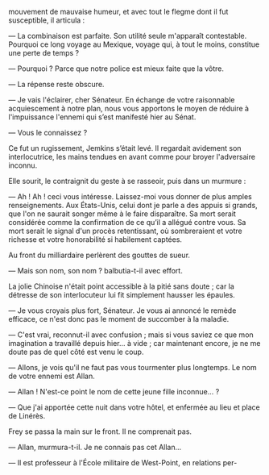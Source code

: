 mouvement de mauvaise humeur, et avec tout le flegme dont il fut susceptible, il articula :

— La combinaison est parfaite. Son utilité seule m'apparaît contestable. Pourquoi ce long voyage au Mexique, voyage qui, à tout le moins, constitue une perte de temps ?

— Pourquoi ? Parce que notre police est mieux faite que la vôtre.

— La répense reste obscure.

— Je vais l'éclairer, cher Sénateur. En échange de votre raisonnable acquiescement à notre plan, nous vous apportons le moyen de réduire à l'impuissance l'ennemi qui s’est manifesté hier au Sénat.

— Vous le connaissez ?

Ce fut un rugissement, Jemkins s’était levé. Il regardait avidement son
interlocutrice, les mains tendues en avant comme pour broyer l'adversaire 
inconnu.

Elle sourit, le contraignit du geste à se rasseoir, puis dans un murmure :

— Ah ! Ah ! ceci vous intéresse. Laissez-moi vous donner de plus amples renseignements. Aux États-Unis, celui dont je parle a des appuis si grands,
que l'on ne saurait songer même à le faire disparaître. Sa mort serait considérée comme la confirmation de ce qu’il a allégué contre vous. Sa mort
serait le signal d'un procès retentissant, où sombreraient et votre richesse
et votre honorabilité si habilement captées.

Au front du milliardaire perlèrent des gouttes de sueur.

— Mais son nom, son nom ? balbutia-t-il avec effort.

La jolie Chinoise n'était point accessible à la pitié sans doute ; car la
détresse de son interlocuteur lui fit simplement hausser les épaules.


— Je vous croyais plus fort, Sénateur. Je vous ai annoncé le remède efficace, ce n'est donc pas le moment de succomber à la maladie.

— C'est vrai, reconnut-il avec confusion ; mais si vous saviez ce que mon
imagination a travaillé depuis hier... à vide ; car maintenant encore, je
ne me doute pas de quel côté est venu le coup.

— Allons, je vois qu'il ne faut pas vous tourmenter plus longtemps. Le
nom de votre ennemi est Allan.

— Allan ! N'est-ce point le nom de cette jeune fille inconnue... ?

— Que j'ai apportée cette nuit dans votre hôtel, et enfermée au lieu et
place de Linérès.

Frey se passa la main sur le front. Il ne comprenait pas.

— Allan, murmura-t-il. Je ne connais pas cet Allan...

— Il est professeur à l'École militaire de West-Point, en relations per-
